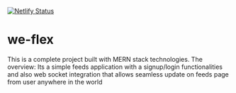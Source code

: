 [![Netlify Status](https://api.netlify.com/api/v1/badges/6b439bc7-ada5-42dc-a507-5ddc4e9e8125/deploy-status)](https://app.netlify.com/sites/we-flex/deploys)

# we-flex
This is a complete project built with MERN stack technologies. The overview: Its a simple feeds application with a signup/login functionalities and also web socket integration that allows seamless update on feeds page from user anywhere in the world

